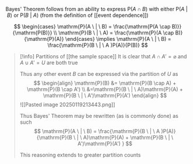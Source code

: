 Bayes' Theorem follows from an ability to express $\mathrm{P}(A\cap B)$ with either $\mathrm{P}(A \ | \ B)$ or $\mathrm{P}(B \ | \ A)$ (from the definition of [[event dependence]])

$$
\begin{cases}
\mathrm{P}(A \ | \ B) = \frac{\mathrm{P(A \cap B)}}{\mathrm{P(B)}} \\
\mathrm{P}(B \ | \ A) = \frac{\mathrm{P}(A \cap B)}{\mathrm{P}(A)}
\end{cases}
\implies
\mathrm{P}(A \ | \ B) = \frac{\mathrm{P}(B \ | \ A )P(A)}{P(B)}
$$
> [!info] Partitions of [[the sample space]]
> It is clear that $A \cap A'=\varnothing$ and $A \cup A'=U$ are both true
> 
> Thus any other event $B$ can be expressed via the partition of $U$ as 
>$$
\begin{align}
\mathrm{P}(B) &= \mathrm{P}(B \cap A) + \mathrm{P}(B \cap A') \\
&=\mathrm{P}(B \ | \ A)\mathrm{P}(A) + \mathrm{P}(B \ | \ A')\mathrm{P}(A') 
\end{align}
>$$
> ![[Pasted image 20250119213443.png]]
> 
> Thus Bayes' Theorem may be rewritten (as is commonly done) as such
>$$
\mathrm{P}(A \ | \ B) = \frac{\mathrm{P}(B \ | \ A )P(A)}{\mathrm{P}(B \ | \ A)\mathrm{P}(A) + \mathrm{P}(B \ | \ A')\mathrm{P}(A') }
>$$
>
> This reasoning extends to greater partition counts
